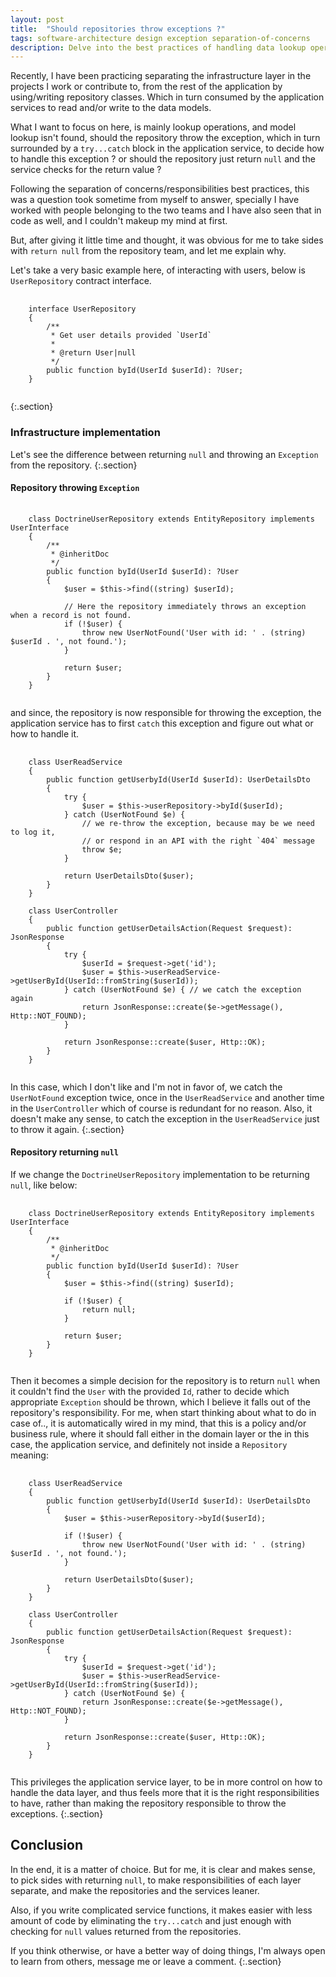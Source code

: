 ```yaml
---
layout: post
title:  "Should repositories throw exceptions ?"
tags: software-architecture design exception separation-of-concerns
description: Delve into the best practices of handling data lookup operations in repository patterns. Explore whether to return null or throw exceptions for optimum software architecture.
---
```


Recently, I have been practicing separating the infrastructure layer in the projects I work or contribute to, from the rest of the application by using/writing repository classes. Which in turn consumed by the application services to read and/or write to the data models.

What I want to focus on here, is mainly lookup operations, and model lookup isn't found, should the repository throw the exception, which in turn surrounded by a `try...catch` block in the application service, to decide how to handle this exception ? or should the repository just return `null` and the service checks for the return value ?

Following the separation of concerns/responsibilities best practices, this was a question took sometime from myself to answer, specially I have worked with people belonging to the two teams and I have also seen that in code as well, and I couldn't makeup my mind at first.

But, after giving it little time and thought, it was obvious for me to take sides with `return null` from the repository team, and let me explain why.

Let's take a very basic example here, of interacting with users, below is `UserRepository` contract interface.
<pre>
    <code class="php">
    interface UserRepository
    {
        /**
         * Get user details provided `UserId`
         *
         * @return User|null
         */
        public function byId(UserId $userId): ?User;
    }
    </code>
</pre>
{:.section}

### Infrastructure implementation

Let's see the difference between returning `null` and throwing an `Exception` from the repository.
{:.section}

#### Repository throwing `Exception`

<pre>
    <code class="php">
    class DoctrineUserRepository extends EntityRepository implements UserInterface
    {
        /**
         * @inheritDoc
         */
        public function byId(UserId $userId): ?User
        {
            $user = $this->find((string) $userId);

            // Here the repository immediately throws an exception when a record is not found.
            if (!$user) {
                throw new UserNotFound('User with id: ' . (string) $userId . ', not found.');
            }

            return $user;
        }
    }
    </code>
</pre>

and since, the repository is now responsible for throwing the exception, the application service has to first `catch` this exception and figure out what or how to handle it.

<pre>
    <code class="php">
    class UserReadService
    {
        public function getUserbyId(UserId $userId): UserDetailsDto
        {
            try {
                $user = $this->userRepository->byId($userId);
            } catch (UserNotFound $e) {
                // we re-throw the exception, because may be we need to log it,
                // or respond in an API with the right `404` message
                throw $e;
            }

            return UserDetailsDto($user);
        }
    }

    class UserController
    {
        public function getUserDetailsAction(Request $request): JsonResponse
        {
            try {
                $userId = $request->get('id');
                $user = $this->userReadService->getUserById(UserId::fromString($userId));
            } catch (UserNotFound $e) { // we catch the exception again
                return JsonResponse::create($e->getMessage(), Http::NOT_FOUND);
            }

            return JsonResponse::create($user, Http::OK);
        }
    }
    </code>
</pre>

In this case, which I don't like and I'm not in favor of, we catch the `UserNotFound` exception twice, once in the `UserReadService` and another time in the `UserController` which of course is redundant for no reason. Also, it doesn't make any sense, to catch the exception in the `UserReadService` just to throw it again.
{:.section}

#### Repository returning `null`

If we change the `DoctrineUserRepository` implementation to be returning `null`, like below:

<pre>
    <code class="php">
    class DoctrineUserRepository extends EntityRepository implements UserInterface
    {
        /**
         * @inheritDoc
         */
        public function byId(UserId $userId): ?User
        {
            $user = $this->find((string) $userId);

            if (!$user) {
                return null;
            }

            return $user;
        }
    }
    </code>
</pre>

Then it becomes a simple decision for the repository is to return `null` when it couldn't find the `User` with the provided `Id`, rather to decide which appropriate `Exception` should be thrown, which I believe it falls out of the repository's responsibility. For me, when start thinking about what to do in case of.., it is automatically wired in my mind, that this is a policy and/or business rule, where it should fall either in the domain layer or the in this case, the application service, and definitely not inside a `Repository` meaning:

<pre>
    <code class="php">
    class UserReadService
    {
        public function getUserbyId(UserId $userId): UserDetailsDto
        {
            $user = $this->userRepository->byId($userId);

            if (!$user) {
                throw new UserNotFound('User with id: ' . (string) $userId . ', not found.');
            }

            return UserDetailsDto($user);
        }
    }

    class UserController
    {
        public function getUserDetailsAction(Request $request): JsonResponse
        {
            try {
                $userId = $request->get('id');
                $user = $this->userReadService->getUserById(UserId::fromString($userId));
            } catch (UserNotFound $e) {
                return JsonResponse::create($e->getMessage(), Http::NOT_FOUND);
            }

            return JsonResponse::create($user, Http::OK);
        }
    }
    </code>
</pre>

This privileges the application service layer, to be in more control on how to handle the data layer, and thus feels more that it is the right responsibilities to have, rather than making the repository responsible to throw the exceptions.
{:.section}

## Conclusion

In the end, it is a matter of choice. But for me, it is clear and makes sense, to pick sides with returning `null`, to make responsibilities of each layer separate, and make the repositories and the services leaner.

Also, if you write complicated service functions, it makes easier with less amount of code by eliminating the `try...catch` and just enough with checking for `null` values returned from the repositories.

If you think otherwise, or have a better way of doing things, I'm always open to learn from others, message me or leave a comment.
{:.section}
